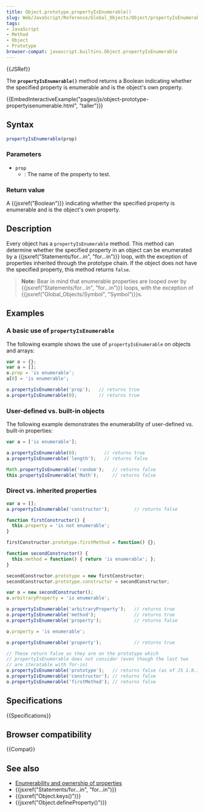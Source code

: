 ```yaml
---
title: Object.prototype.propertyIsEnumerable()
slug: Web/JavaScript/Reference/Global_Objects/Object/propertyIsEnumerable
tags:
- JavaScript
- Method
- Object
- Prototype
browser-compat: javascript.builtins.Object.propertyIsEnumerable
---
```

{{JSRef}}

The **`propertyIsEnumerable()`** method returns a Boolean indicating whether the
specified property is enumerable and is the object's own property.

{{EmbedInteractiveExample("pages/js/object-prototype-propertyisenumerable.html",
  "taller")}}

## Syntax

```js
propertyIsEnumerable(prop)
```

### Parameters

*   `prop`
    *   : The name of the property to test.

### Return value

A {{jsxref("Boolean")}} indicating whether the specified property is
enumerable and is the object's own property.

## Description

Every object has a `propertyIsEnumerable` method. This method can determine
whether the specified property in an object can be enumerated by a
{{jsxref("Statements/for...in", "for...in")}} loop, with the
exception of properties inherited through the prototype chain. If the object
does not have the specified property, this method returns `false`.

> **Note:** Bear in mind that enumerable properties are looped over by
> {{jsxref("Statements/for...in", "for...in")}} loops, with the
> exception of {{jsxref("Global_Objects/Symbol", "Symbol")}}s.

## Examples

### A basic use of `propertyIsEnumerable`

The following example shows the use of `propertyIsEnumerable` on objects and
arrays:

```js
var o = {};
var a = [];
o.prop = 'is enumerable';
a[0] = 'is enumerable';

o.propertyIsEnumerable('prop');   // returns true
a.propertyIsEnumerable(0);        // returns true
```

### User-defined vs. built-in objects

The following example demonstrates the enumerability of user-defined vs.
built-in properties:

```js
var a = ['is enumerable'];

a.propertyIsEnumerable(0);          // returns true
a.propertyIsEnumerable('length');   // returns false

Math.propertyIsEnumerable('random');   // returns false
this.propertyIsEnumerable('Math');     // returns false
```

### Direct vs. inherited properties

```js
var a = [];
a.propertyIsEnumerable('constructor');         // returns false

function firstConstructor() {
  this.property = 'is not enumerable';
}

firstConstructor.prototype.firstMethod = function() {};

function secondConstructor() {
  this.method = function() { return 'is enumerable'; };
}

secondConstructor.prototype = new firstConstructor;
secondConstructor.prototype.constructor = secondConstructor;

var o = new secondConstructor();
o.arbitraryProperty = 'is enumerable';

o.propertyIsEnumerable('arbitraryProperty');   // returns true
o.propertyIsEnumerable('method');              // returns true
o.propertyIsEnumerable('property');            // returns false

o.property = 'is enumerable';

o.propertyIsEnumerable('property');            // returns true

// These return false as they are on the prototype which
// propertyIsEnumerable does not consider (even though the last two
// are iteratable with for-in)
o.propertyIsEnumerable('prototype');   // returns false (as of JS 1.8.1/FF3.6)
o.propertyIsEnumerable('constructor'); // returns false
o.propertyIsEnumerable('firstMethod'); // returns false
```

## Specifications

{{Specifications}}

## Browser compatibility

{{Compat}}

## See also

*   [Enumerability and ownership of properties](/en-US/docs/Web/JavaScript/Enumerability_and_ownership_of_properties)
*   {{jsxref("Statements/for...in", "for...in")}}
*   {{jsxref("Object.keys()")}}
*   {{jsxref("Object.defineProperty()")}}

